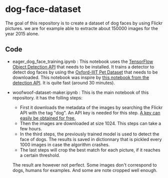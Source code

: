 # dog-face-dataset

The goal of this repository is to create a dataset of dog faces by using Flickr pictures.
we are for example able to extracte about 150000 images for the year 2015 alone.


## Code

- eager_dog_face_training.ipynb : This notebook uses the [TensorFlow Object Detection API](https://github.com/tensorflow/models/tree/master/research/object_detection) that needs to be installed. It trains a detector to detect dog faces by using the [Oxford-IIIT Pet Dataset](https://www.robots.ox.ac.uk/~vgg/data/pets/) that needs to be downloaded. This notebook was inspire by [this notebook from the detection API](https://github.com/tensorflow/models/blob/master/research/object_detection/colab_tutorials/eager_few_shot_od_training_tf2_colab.ipynb). It is quite fast (around 30 minutes).

- woofwoof-dataset-maker.ipynb : This is the main notebook of this repository. it has the folling steps:
    - First it downloads the metadata of the images by searching the Flickr API with the tag "dog". An API key is needed for this step. [A key can easily be obtained for free.](https://www.flickr.com/services/api/misc.api_keys.html)
    - Then the images are downloaded at size 1024. This steps can take a few hours.
    - In the third steps, the previously trained model is used to detect the face of dogs. The results is saved in dictionnary that is pickled every 1000 images in case the algorithm crashes.
    - The last steps will crop the best match for each picture, if it reaches a certain threshold.
    
    The result are however not perfect. Some images don't correspond to dogs, humans for examples. And some are note cropped well enough. 

